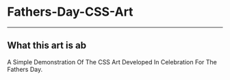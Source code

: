 # Fathers-Day-CSS-Art
 
---
## What this art is ab
A Simple Demonstration Of The CSS Art Developed In Celebration For The Fathers Day.
